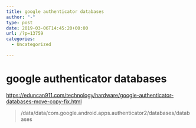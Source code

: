 ```yaml
---
title: google authenticator databases
author: "-"
type: post
date: 2019-03-06T14:45:20+00:00
url: /?p=13759
categories:
  - Uncategorized

---
```

# google authenticator databases
https://eduncan911.com/technology/hardware/google-authenticator-databases-move-copy-fix.html

> /data/data/com.google.android.apps.authenticator2/databases/databases